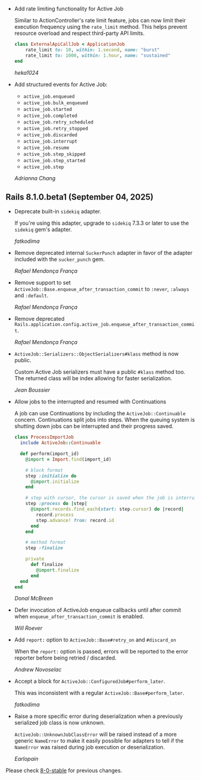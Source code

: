 *   Add rate limiting functionality for Active Job

    Similar to ActionController's rate limit feature, jobs can now limit
    their execution frequency using the `rate_limit` method.
    This helps prevent resource overload and respect third-party API limits.

    ```ruby
    class ExternalApiCallJob < ApplicationJob
        rate_limit to: 10, within: 1.second, name: "burst"
        rate_limit to: 1000, within: 1.hour, name: "sustained"
    end
    ```

    *heka1024*

*   Add structured events for Active Job:
    - `active_job.enqueued`
    - `active_job.bulk_enqueued`
    - `active_job.started`
    - `active_job.completed`
    - `active_job.retry_scheduled`
    - `active_job.retry_stopped`
    - `active_job.discarded`
    - `active_job.interrupt`
    - `active_job.resume`
    - `active_job.step_skipped`
    - `active_job.step_started`
    - `active_job.step`

    *Adrianna Chang*

## Rails 8.1.0.beta1 (September 04, 2025) ##

*   Deprecate built-in `sidekiq` adapter.

    If you're using this adapter, upgrade to `sidekiq` 7.3.3 or later to use the `sidekiq` gem's adapter.

    *fatkodima*

*   Remove deprecated internal `SuckerPunch` adapter in favor of the adapter included with the `sucker_punch` gem.

    *Rafael Mendonça França*

*   Remove support to set `ActiveJob::Base.enqueue_after_transaction_commit` to `:never`, `:always` and `:default`.

    *Rafael Mendonça França*

*   Remove deprecated `Rails.application.config.active_job.enqueue_after_transaction_commit`.

    *Rafael Mendonça França*

*   `ActiveJob::Serializers::ObjectSerializers#klass` method is now public.

    Custom Active Job serializers must have a public `#klass` method too.
    The returned class will be index allowing for faster serialization.

    *Jean Boussier*

*   Allow jobs to the interrupted and resumed with Continuations

    A job can use Continuations by including the `ActiveJob::Continuable`
    concern. Continuations split jobs into steps. When the queuing system
    is shutting down jobs can be interrupted and their progress saved.

    ```ruby
    class ProcessImportJob
      include ActiveJob::Continuable

      def perform(import_id)
        @import = Import.find(import_id)

        # block format
        step :initialize do
          @import.initialize
        end

        # step with cursor, the cursor is saved when the job is interrupted
        step :process do |step|
          @import.records.find_each(start: step.cursor) do |record|
            record.process
            step.advance! from: record.id
          end
        end

        # method format
        step :finalize

        private
          def finalize
            @import.finalize
          end
      end
    end
    ```

    *Donal McBreen*

*   Defer invocation of ActiveJob enqueue callbacks until after commit when
    `enqueue_after_transaction_commit` is enabled.

    *Will Roever*

*   Add `report:` option to `ActiveJob::Base#retry_on` and `#discard_on`

    When the `report:` option is passed, errors will be reported to the error reporter
    before being retried / discarded.

    *Andrew Novoselac*

*   Accept a block for `ActiveJob::ConfiguredJob#perform_later`.

    This was inconsistent with a regular `ActiveJob::Base#perform_later`.

    *fatkodima*

*   Raise a more specific error during deserialization when a previously serialized job class is now unknown.

    `ActiveJob::UnknownJobClassError` will be raised instead of a more generic
    `NameError` to make it easily possible for adapters to tell if the `NameError`
    was raised during job execution or deserialization.

    *Earlopain*

Please check [8-0-stable](https://github.com/rails/rails/blob/8-0-stable/activejob/CHANGELOG.md) for previous changes.
